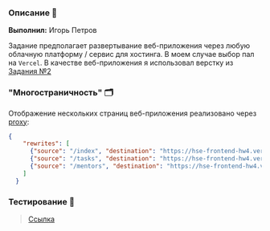 ### Описание 📝

**Выполнил:** Игорь Петров

Задание предполагает развертывание веб-приложения через любую облачную платформу / сервис для хостинга. В моем случае выбор пал на `Vercel`. В качестве веб-приложения я использовал верстку из [Задания №2](https://github.com/simplyigor/hse-frontend-hw1)

### "Многостраничность" 🗂️

Отображение нескольких страниц веб-приложения реализовано через [proxy](https://vercel.com/guides/how-can-i-serve-multiple-projects-under-a-single-domain):

```json
{
    "rewrites": [
      {"source": "/index", "destination": "https://hse-frontend-hw4.vercel.app"},
      {"source": "/tasks", "destination": "https://hse-frontend-hw4.vercel.app/tasks.html"},
      {"source": "/mentors", "destination": "https://hse-frontend-hw4.vercel.app/mentors.html"}
    ]
  }
```

### Тестирование 🤖

> [Cсылка](https://hse-frontend-hw4.vercel.app)
